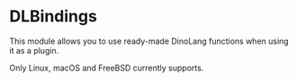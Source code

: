 # DLBindings
This module allows you to use ready-made DinoLang functions when using it as a plugin.

Only Linux, macOS and FreeBSD currently supports.
